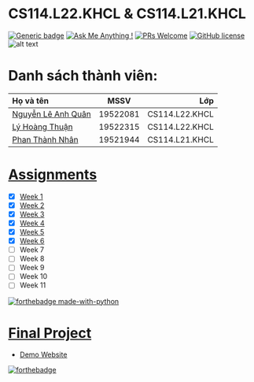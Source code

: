 # CS114.L22.KHCL & CS114.L21.KHCL
[![Generic badge](https://img.shields.io/badge/Status-working-<COLOR>.svg)](https://shields.io/)
[![Ask Me Anything !](https://img.shields.io/badge/Ask%20me-anything-1abc9c.svg)](https://github.com/anhquan075/CS114.L22.KHCL/issues/new)
[![PRs Welcome](https://img.shields.io/badge/PRs-welcome-brightgreen.svg?style=flat-square)](http://makeapullrequest.com)
[![GitHub license](https://img.shields.io/github/license/Naereen/StrapDown.js.svg)](https://github.com/anhquan075/CS114.L22.KHCL/blob/master/LICENSE)
![alt text](https://img.shields.io/badge/Laguage-Python-green)

# Danh sách thành viên:
| Họ và tên      | MSSV | Lớp     |
| :---        |    :----:   |          ---: |
| [Nguyễn Lê Anh Quân](https://github.com/anhquan075 "Quân's github")      | 19522081       | CS114.L22.KHCL  |
| [Lý Hoàng Thuận](https://github.com/20-8-21-1-14 "Thuận's github")   | 19522315        | CS114.L22.KHCL      |
| [Phan Thành Nhân](https://github.com/pthanhnhan "Nhân's github") | 19521944 | CS114.L21.KHCL|
# [Assignments](https://github.com/anhquan075/CS114.L22.KHCL/tree/main/Assignments "Assignments")

- [x] [Week 1](https://github.com/anhquan075/CS114.L21-L22.KHCL/tree/main/Assignments/Week1)
- [x] [Week 2](https://github.com/anhquan075/CS114.L21-L22.KHCL/tree/main/Assignments/Week2)
- [x] [Week 3](https://github.com/anhquan075/CS114.L21-L22.KHCL/tree/main/Assignments/Week3)
- [x] [Week 4](https://github.com/anhquan075/CS114.L21-L22.KHCL/tree/main/Assignments/Week4)
- [x] [Week 5](https://github.com/anhquan075/CS114.L21-L22.KHCL/tree/main/Assignments/Week5)
- [x] [Week 6](https://github.com/anhquan075/CS114.L21-L22.KHCL/tree/main/Assignments/Week6)
- [ ] Week 7
- [ ] Week 8
- [ ] Week 9
- [ ] Week 10
- [ ] Week 11

[![forthebadge made-with-python](http://ForTheBadge.com/images/badges/made-with-python.svg)](https://www.python.org/)
# [Final Project](https://github.com/anhquan075/CS114.L21-L22.KHCL/tree/main/Capstone-Final-Projects/ "Final Project")
- [Demo Website](https://aae6d35c64b6.ngrok.io/)
 
[![forthebadge](https://forthebadge.com/images/badges/built-with-love.svg)](https://forthebadge.com)

